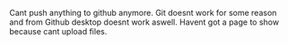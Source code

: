Cant push anything to github anymore. Git doesnt work for some reason and from Github desktop doesnt work aswell. Havent got a page to show because cant upload files.

